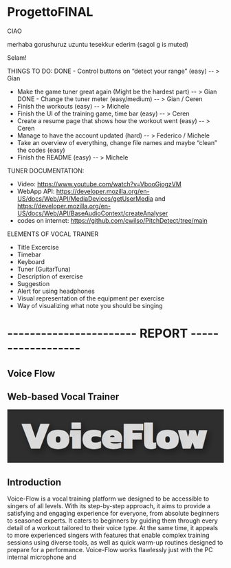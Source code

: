 # ProgettoFINAL

CIAO

merhaba 
gorushuruz
uzuntu
tesekkur ederim (sagol g is muted)

Selam!


THINGS TO DO:
 DONE - Control buttons on “detect your range” (easy)   -- > Gian
 - Make the game tuner great again (Might be the hardest part) -- > Gian
 DONE - Change the tuner meter (easy/medium)  -- > Gian / Ceren
 - Finish the workouts (easy) -- > Michele
 - Finish the UI of the training game, time bar (easy) -- > Ceren
 - Create a resume page that shows how the workout went (easy) -- > Ceren 
 - Manage to have the account updated (hard) -- > Federico / Michele
 - Take an overview of everything, change file names and maybe “clean” the codes (easy)
 - Finish the README (easy) -- > Michele

TUNER DOCUMENTATION:
- Video: https://www.youtube.com/watch?v=VbooGjogzVM
- WebApp API: https://developer.mozilla.org/en-US/docs/Web/API/MediaDevices/getUserMedia and https://developer.mozilla.org/en-US/docs/Web/API/BaseAudioContext/createAnalyser
- codes on internet: https://github.com/cwilso/PitchDetect/tree/main





ELEMENTS OF VOCAL TRAINER

* Title Excercise
* Timebar
* Keyboard
* Tuner (GuitarTuna)
* Description of exercise
* Suggestion
* Alert for using headphones
* Visual representation of the equipment per exercise
* Way of visualizing what note you should be singing







# ----------------------- REPORT ------------------

## Voice Flow
## Web-based Vocal Trainer

![Logo](images/logo.png)

## Introduction

Voice-Flow is a vocal training platform we designed to be accessible to singers of all levels. With its step-by-step approach, it aims to provide a satisfying and engaging experience for everyone, from absolute beginners to seasoned experts. It caters to beginners by guiding them through every detail of a workout tailored to their voice type. At the same time, it appeals to more experienced singers with features that enable complex training sessions using diverse tools, as well as quick warm-up routines designed to prepare for a performance.
Voice-Flow works flawlessly just with the PC internal microphone and